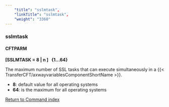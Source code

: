 ```yaml
---
    "title": "sslmtask",
    "linkTitle": "sslmtask",
    "weight": "3360"
---
```

<span id="sslmtask"></span>

### sslmtask

#### CFTPARM

****[SSLMTASK = <span class="underline">8</span> &#124; n ]   {1...64}****

The maximum number of SSL tasks that can execute simultaneously in a
{{< TransferCFT/axwayvariablesComponentShortName  >}}.

- ****8****:
    default value for all operating systems
- ****64****:
    is the maximum for all operating systems

[Return to Command index](../../)
